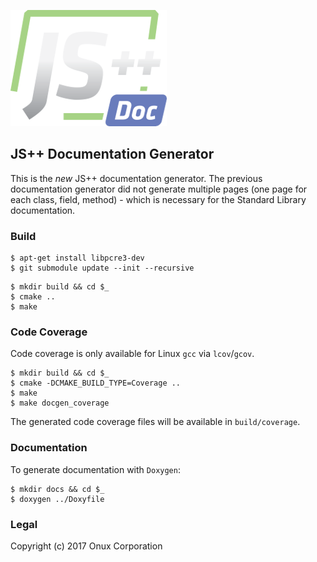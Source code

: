 ![js++Doc](logo.png)

## JS++ Documentation Generator

This is the *new* JS++ documentation generator. The previous documentation 
generator did not generate multiple pages (one page for each class, field, 
method) - which is necessary for the Standard Library documentation.

### Build

```
$ apt-get install libpcre3-dev
$ git submodule update --init --recursive
```

```
$ mkdir build && cd $_
$ cmake ..
$ make
```

### Code Coverage

Code coverage is only available for Linux `gcc` via `lcov`/`gcov`.

```
$ mkdir build && cd $_
$ cmake -DCMAKE_BUILD_TYPE=Coverage ..
$ make
$ make docgen_coverage
```

The generated code coverage files will be available in `build/coverage`.

### Documentation

To generate documentation with `Doxygen`:

```
$ mkdir docs && cd $_
$ doxygen ../Doxyfile
```

### Legal

Copyright (c) 2017 Onux Corporation
